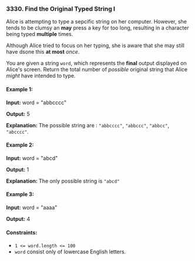 ### 3330. Find the Original Typed String I

Alice is attempting to type a sepcific string on her computer. However, she
tends to be clumsy an **may** press a key for too long, resulting in a character
being typed **multiple** times.

Although Alice tried to focus on her typing, she is aware that she may still
have dsone this **at most** _once_.

You are given a string `word`, which represents the **final** output displayed
on Alice's screen. Return the total number of _possible_ original string that
Alice _might_ have intended to type.

#### Example 1:

**Input:** word = "abbcccc"

**Output:** 5

**Explanation:** The possible string are : `"abbcccc"`, `"abbccc"`, `"abbcc"`,
`"abcccc"`.

#### Example 2:

**Input:** word = "abcd"

**Output:** 1

**Explanation:** The only possible string is `"abcd"`

#### Example 3:

**Input:** word = "aaaa"

**Output:** 4

#### Constraints:

- `1 <= word.length <= 100`
- `word` consist only of lowercase English letters.
